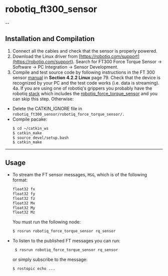 # robotiq_ft300_sensor


--

## Installation and Compilation
  1. Connect all the cables and check that the sensor is properly powered.
  2. Download the Linux driver from [https://robotiq.com/support](https://robotiq.com/support). Search for FT300 Force Torque Sensor -> Software -> PC Integration -> Sensor Development.
  3. Compile and test source code by following instructions in the FT 300 sensor [manual](https://assets.robotiq.com/website-assets/support_documents/document/FT_Sensor_Instruction_Manual_PDF_20181218.pdf) in **Section 4.2.2 Linux** page 79. Check that the device is recognized by your PC and the test code works (i.e. data is streaming). 
  4a. If you are using one of robotiq's grippers you probably have the robotiq [stack](https://github.com/ros-industrial/robotiq/tree/indigo-devel) which includes the [robotiq_force_torque_sensor](https://github.com/ros-industrial/robotiq/tree/indigo-devel/robotiq_force_torque_sensor) and you can skip this step. Otherwise:
  - Delete the CATKIN_IGNORE file in `robotiq_ft300_sensor/robotiq_force_torque_sensor/.`
  - Compile pacake:
    ```bash
    $ cd ~/catkin_ws
    $ catkin_make
    $ source devel/setup.bash
    $ catkin_make
    ```
---
## Usage    
- To stream the FT sensor messages, `MSG`, which is of the following format:
    ```bash
    float32 fx
    float32 fy
    float32 fz
    float32 Mx
    float32 My
    float32 Mz
     ```
  You must run the following node:
    ```bash
    $ rosrun robotiq_force_torque_sensor rq_sensor
    ```
 - To listen to the published FT messages you can run:
   ```bash
    $ rosrun robotiq_force_torque_sensor rq_sensor
   ```
   or simply subscribe to the message:
    ```bash
    $ rostopic echo ...
    ```
 
